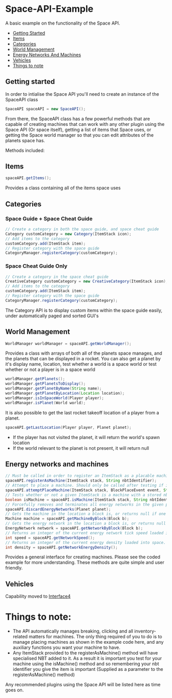 # Space-API-Example
A basic example on the functionality of the Space API. 
* [Getting Started](https://github.com/Z4OLLIEZ4/Space-API-Example/blob/main/README.md#getting-started)
* [Items](https://github.com/Z4OLLIEZ4/Space-API-Example/blob/main/README.md#items)
* [Categories](https://github.com/Z4OLLIEZ4/Space-API-Example/blob/main/README.md#categories)
* [World Management](https://github.com/Z4OLLIEZ4/Space-API-Example/blob/main/README.md#world-management)
* [Energy Networks And Machines](https://github.com/Z4OLLIEZ4/Space-API-Example/blob/main/README.md#energy-networks-and-machines)
* [Vehicles](https://github.com/Z4OLLIEZ4/Space-API-Example/blob/main/README.md#vehicles)
* [Things to note](https://github.com/Z4OLLIEZ4/Space-API-Example/blob/main/README.md#things-to-note)

## Getting started
In order to intialise the Space API you'll need to create an instance of the SpaceAPI class
```java
SpaceAPI spaceAPI = new SpaceAPI();
```
From there, the SpaceAPI class has a few powerful methods that are capable of creating machines that can work with any other plugin using the Space API (Or space itself), getting a list of items that Space uses, or getting the Space world manager so that you can edit attributes of the planets space has.

Methods included:
## Items
```java
spaceAPI.getItems();
```
Provides a class containing all of the items space uses
## Categories
### Space Guide + Space Cheat Guide
```java
// Create a category in both the space guide, and space cheat guide
Category customCategory = new Category(ItemStack icon);
// Add items to the category
customCategory.add(ItemStack item);
// Register category with the space guide
CategoryManager.registerCategory(customCategory);
```
### Space Cheat Guide Only
```java
// Create a category in the space cheat guide
CreativeCategory customCategory = new CreativeCategory(ItemStack icon);
// Add items to the category
customCategory.add(ItemStack item);
// Register category with the space guide
CategoryManager.registerCategory(customCategory);
```
The Category API is to display custom items within the space guide easily, under automatically paged and sorted GUI's
## World Management
```java
WorldManager worldManager = spaceAPI.getWorldManager();
```
Provides a class with arrays of both all of the planets space manages, and the planets that can be displayed in a rocket. You can also get a planet by it's display name, location, test whether a world is a space world or test whether or not a player is in a space world
```java
worldManager.getPlanets();
worldManager.getPlanetsToDisplay();
worldManager.getPlanetByName(String name);
worldManager.getPlanetByLocation(Location location);
worldManager.isInSpaceWorld(Player player);
worldManager.isPlanet(World world);
```

It is also possible to get the last rocket takeoff location of a player from a planet.
```java
spaceAPI.getLastLocation(Player player, Planet planet);
```
* If the player has not visited the planet, it will return the world's spawn location
* If the world relevant to the planet is not present, it will return null

## Energy networks and machines
```java
// Must be called in order to register an ItemStack as a placable machine. Stores an nbtIdentifier within the item to test for later.
spaceAPI.registerAsMachine(ItemStack stack, String nbtIdentifier);
// Attempt to place a machine. Should only be called after testing if isMachine() is true for the held ItemStack
spaceAPI.attemptPlaceMachine(ItemStack stack, BlockPlaceEvent event, String nbtIdentifier);
// Tests whether or not a given ItemStack is a machine with a stored nbtIdentifier
boolean isMachine = spaceAPI.isMachine(ItemStack stack, String nbtIdentifier);
// Forcefully removes and terminates all energy networks in the given planet. This action is irreversible.
spaceAPI.discardEnergyNetworks(Planet planet);
// Gets the machine in the location a block is, or returns null if one is not present
Machine machine = spaceAPI.getMachineByBlock(Block b);
// Gets the energy network in the location a block is, or returns null if one is not present
EnergyNetwork network = spaceAPI.getNetworkByBlock(Block b);
// Returns an integer of the current energy network tick speed loaded into space. Will auto-throttle for performance
int speed = spaceAPI.getNetworkSpeed();
// Returns an integer of the current energy density loaded into space. Will auto-throttle for performance
int density = spaceAPI.getNetworkEnergyDensity();
```
Provides a general interface for creating machines. Please see the coded example for more understanding. These methods are quite simple and user friendly.

## Vehicles
Capability moved to [Interface4](https://github.com/Z4OLLIEZ4/Interface4/wiki#Vehicles)

# Things to note:
* The API automatically manages breaking, clicking and all inventory-related matters for machines. The only thing required of you to do is to manage placing machines as shown in the example code here, and any auxiliary functions you want your machine to have.
* Any ItemStack provided to the registerAsMachine() method will have specialised NBT added to it. As a result it is important you test for your machine using the isMachine() method and so remembering your nbt identifier you give the item is important (Supplied as a parameter to the registerAsMachine() method)

Any recommended plugins using the Space API will be listed here as time goes on.

